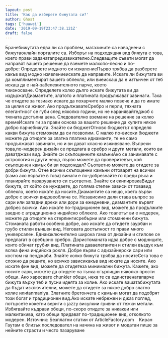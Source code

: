 ```yaml
---
layout: post
title: 'Как да изберете бижутата си?'
author: Ghost
tags: ['huawei']
date: '2019-09-19T23:47:38.121Z'
draft: false
---
```


Бранебижутата едва ли са проблем, магазините са наводнени с бижутаонлайн порталите са. Изборът на подходящия вид бижута е това, което прави задачатапредизвикателно.Следващите съвети могат да направят вашето решение да вземете малкопо-лесно и по-добре: Определете модното си изявлениеПърво трябва да разберете какъв вид модно изявлениеискате да направите. Искате ли бижутата ви да комплиментират вашето облекло, или виеискаш да е изтънчен от теб искаш да е най-забележителното парче, което тиизносване. Определете колко дълго искате бижутата ви да издържатДиамантите, златото и платината продължават завинаги. Така че отидете за тезиако искате да похарчите малко повече и да го имате за целия си живот. Ако продължаватеСребро и перли, тяхната елегантност се губи след няколко години, но не наранявайтеджоб с тяхната достъпна цена. Следователно вземане на решение за колко времеИскате ги за прави основа за вашето решение да купите някое добро парчебижута. Знайте си бюджетОтново бюджетът определя какви бижута стеможем да си позволим. С малко по-високи бюджети можете да отидете за златна платина идиаманти, те не само продължават завинаги, но и ви дават класно изживяване. Въпреки това,по-модерен дизайн се предлага в сребро и други метали, които ви даватджази вид. Знайте си скъпоценните камъниАко се занимавате с астрология и други неща, първо можете да проверитевън, кой скъпоценен камък би ви подхождал? Съответно можете да отидете за добри бижута. Отне всички скъпоценни камъни отговарят на всички (само ако вярвате в това) винаги е по-добрезнайте го преди ръка и планирайте пазаруването си съответно. Знайте си екипировкаВидът бижута, от който се нуждаете, до голяма степен зависи от товавид облекло, което искате да носите.Диамантите са нещо, което върви добре с всички видовеоблича се. Независимо дали става въпрос за сари или западни дрехи или дори за ежедневни, диамантите вървят добрес всички. Ако искате по-традиционен вид, можете да продължите заедно с aтрадиционно индийско облекло. Ако тоалетът ви е модерен, можете да отидете на стерлингисребърни или стоманени бижута. Стоманата работи особено добре, ако искате да отидете заурбан и грубо стилен външен вид. Неговата достъпност го прави много универсален. Еднаизключително широка гама от дизайни и стилове се предлагат в сребърно сребро. Дористоманата идва добре с модниците, които обичат грубия вид. Платината даваелегантен и стилен въздух към всяка фина индийска рокля. Добре върви с aдизайнерски сари или костюм на пенджаби. Знайте колко бижута трябва да носитеСега това е сложно да решите, но всичко зависикакъв вид искате да носите. Ако искате фин вид, можете да отидетеза минимални бижута. Кажете, ако носите сари, можете да отидете на тънка огърлицаи няколко прости обеци. Ако харесвате chunkier обеци, нека те са единственатапарче бижута върху теб и пусни идеята за колие. Ако искате вашатабижутата да бъдат изключителни, можете да отидете за някое добро златно колие илиtanmaniya. Златните бретончета с камъни могат да подобрят този богат и традиционен вид.Ако искате небрежен и джаз поглед, потърсете кокетни вериги с jazzy висулкии гривни от тежки метали. Избягвайте къдрави обеци, по-скоро отидете за никакви или малкитакива, като обеци придават по-традиционен вид, отколкото модерен. Източник: Безплатни статии от ArticleFactory.com    Киран Гаутам е близък последовател на начина на живот и модатаи пише за нейните страсти и често пазаруване
